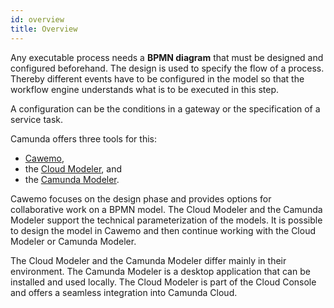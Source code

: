 ```yaml
---
id: overview
title: Overview
---
```


Any executable process needs a **BPMN diagram** that must be designed and configured beforehand. The design is used to specify the flow of a process. Thereby different events have to be configured in the model so that the workflow engine understands what is to be executed in this step.

A configuration can be the conditions in a gateway or the specification of a service task.

Camunda offers three tools for this:

- [Cawemo](https://cawemo.com/),
- the [Cloud Modeler](./cloud-modeler/launch-cloud-modeler.md), and
- the [Camunda Modeler](./camunda-modeler/install-the-modeler.md).

Cawemo focuses on the design phase and provides options for collaborative work on a BPMN model. The Cloud Modeler and the Camunda Modeler support the technical parameterization of the models. It is possible to design the model in Cawemo and then continue working with the Cloud Modeler or Camunda Modeler.

The Cloud Modeler and the Camunda Modeler differ mainly in their environment. The Camunda Modeler is a desktop application that can be installed and used locally. The Cloud Modeler is part of the Cloud Console and offers a seamless integration into Camunda Cloud.
